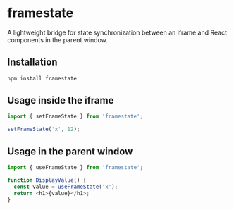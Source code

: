 # framestate

A lightweight bridge for state synchronization between an iframe and React components in the parent window.

## Installation

```bash
npm install framestate
```

## Usage inside the iframe

```ts
import { setFrameState } from 'framestate';

setFrameState('x', 12);
```

## Usage in the parent window

```ts
import { useFrameState } from 'framestate';

function DisplayValue() {
  const value = useFrameState('x');
  return <h1>{value}</h1>;
}
```
